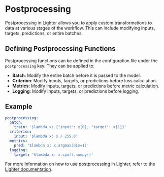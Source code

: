# Postprocessing

Postprocessing in Lighter allows you to apply custom transformations to data at various stages of the workflow. This can include modifying inputs, targets, predictions, or entire batches.

## Defining Postprocessing Functions
Postprocessing functions can be defined in the configuration file under the `postprocessing` key. They can be applied to:
- **Batch**: Modify the entire batch before it is passed to the model.
- **Criterion**: Modify inputs, targets, or predictions before loss calculation.
- **Metrics**: Modify inputs, targets, or predictions before metric calculation.
- **Logging**: Modify inputs, targets, or predictions before logging.

## Example
```yaml
postprocessing:
  batch:
    train: '$lambda x: {"input": x[0], "target": x[1]}'
  criterion:
    input: '$lambda x: x / 255.0'
  metrics:
    pred: '$lambda x: x.argmax(dim=1)'
  logging:
    target: '$lambda x: x.cpu().numpy()'
```

For more information on how to use postprocessing in Lighter, refer to the [Lighter documentation](./config.md).
